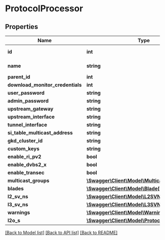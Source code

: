 # ProtocolProcessor

## Properties
Name | Type | Description | Notes
------------ | ------------- | ------------- | -------------
**id** | **int** | Internal ID of the ProtocolProcessor | [optional] 
**name** | **string** | Name of the ProtocolProcessor | [optional] 
**parent_id** | **int** |  | [optional] 
**download_monitor_credentials** | **int** |  | [optional] 
**user_password** | **string** |  | [optional] 
**admin_password** | **string** |  | [optional] 
**upstream_gateway** | **string** |  | [optional] 
**upstream_interface** | **string** |  | [optional] 
**tunnel_interface** | **string** |  | [optional] 
**si_table_multicast_address** | **string** |  | [optional] 
**gkd_cluster_id** | **string** |  | [optional] 
**custom_keys** | **string** |  | [optional] 
**enable_ri_pv2** | **bool** |  | [optional] 
**enable_dvbs2_x** | **bool** |  | [optional] 
**enable_transec** | **bool** |  | [optional] 
**multicast_groups** | [**\Swagger\Client\Model\MulticastGroup[]**](MulticastGroup.md) |  | [optional] 
**blades** | [**\Swagger\Client\Model\Blade[]**](Blade.md) |  | [optional] 
**l2_sv_ns** | [**\Swagger\Client\Model\L2SVN[]**](L2SVN.md) |  | [optional] 
**l3_sv_ns** | [**\Swagger\Client\Model\L3SVN[]**](L3SVN.md) |  | [optional] 
**warnings** | [**\Swagger\Client\Model\Warning[]**](Warning.md) |  | [optional] 
**l2o_s** | [**\Swagger\Client\Model\ProtocolProcessorL2oS**](ProtocolProcessorL2oS.md) |  | [optional] 

[[Back to Model list]](../README.md#documentation-for-models) [[Back to API list]](../README.md#documentation-for-api-endpoints) [[Back to README]](../README.md)


